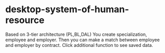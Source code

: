 # desktop-system-of-human-resource
Based on 3-tier architecture (PL,BL,DAL)
You create specialization, employee and employer.
Then you can make a match between employee and employer by contract.
Click additional function to see saved data.

